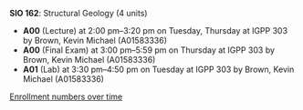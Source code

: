 **SIO 162**: Structural Geology (4 units)

- **A00** (Lecture) at 2:00 pm–3:20 pm on Tuesday, Thursday at IGPP 303 by Brown, Kevin Michael (A01583336)
- **A00** (Final Exam) at 3:00 pm–5:59 pm on Thursday at IGPP 303 by Brown, Kevin Michael (A01583336)
- **A01** (Lab) at 3:30 pm–4:50 pm on Tuesday at IGPP 303 by Brown, Kevin Michael (A01583336)

[Enrollment numbers over time](./SIO162.tsv)
